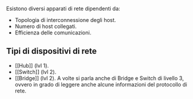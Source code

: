Esistono diversi apparati di rete dipendenti da:
- Topologia di interconnessione degli host.
- Numero di host collegati.
- Efficienza delle comunicazioni.

## Tipi di dispositivi di rete
- [[Hub]] (lvl 1).
- [[Switch]] (lvl 2).
- [[Bridge]] (lvl 2).
A volte si parla anche di Bridge e Switch di livello 3, ovvero in grado di leggere anche alcune informazioni del protocollo di rete.
